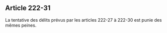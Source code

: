 Article 222-31
----
La tentative des délits prévus par les articles 222-27 à 222-30 est punie des
mêmes peines.
